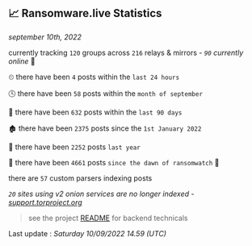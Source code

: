 
## 📈 Ransomware.live Statistics
_september 10th, 2022_

currently tracking `120` groups across `216` relays & mirrors - _`90` currently online_ 📡

⏲ there have been `4` posts within the `last 24 hours`

🕓 there have been `58` posts within the `month of september`

📅 there have been `632` posts within the `last 90 days`

🏚 there have been `2375` posts since the `1st January 2022`

🚀 there have been `2252` posts `last year`

🦕 there have been `4661` posts `since the dawn of ransomwatch` 🐣

there are `57` custom parsers indexing posts

_`20` sites using v2 onion services are no longer indexed - [support.torproject.org](https://support.torproject.org/onionservices/v2-deprecation/)_

> see the project [README](https://github.com/jmousqueton/ransomwatch#readme) for backend technicals



Last update : _Saturday 10/09/2022 14.59 (UTC)_

